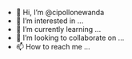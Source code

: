 - 👋 Hi, I’m @cipollonewanda
- 👀 I’m interested in ...
- 🌱 I’m currently learning ...
- 💞️ I’m looking to collaborate on ...
- 📫 How to reach me ...

<!---
cipollonewanda/cipollonewanda is a ✨ special ✨ repository because its `README.md` (this file) appears on your GitHub profile.
You can click the Preview link to take a look at your changes.
--->

